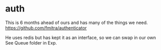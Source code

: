 # auth

This is 6 months ahead of ours and has many of the things we need.
https://github.com/fmitra/authenticator

He uses redis but has kept it as an interface, so we can swap in our own
See Queue folder in Exp.